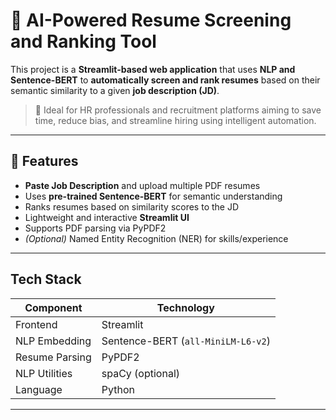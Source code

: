 # 🤖 AI-Powered Resume Screening and Ranking Tool

This project is a **Streamlit-based web application** that uses **NLP and Sentence-BERT** to **automatically screen and rank resumes** based on their semantic similarity to a given **job description (JD)**.

> 📌 Ideal for HR professionals and recruitment platforms aiming to save time, reduce bias, and streamline hiring using intelligent automation.

---

## 🚀 Features

-  **Paste Job Description** and upload multiple PDF resumes
-  Uses **pre-trained Sentence-BERT** for semantic understanding
-  Ranks resumes based on similarity scores to the JD
-  Lightweight and interactive **Streamlit UI**
-  Supports PDF parsing via PyPDF2
- *(Optional)* Named Entity Recognition (NER) for skills/experience

---

##  Tech Stack

| Component          | Technology                        |
|-------------------|-----------------------------------|
| Frontend          | Streamlit                         |
| NLP Embedding     | Sentence-BERT (`all-MiniLM-L6-v2`)|
| Resume Parsing    | PyPDF2                            |
| NLP Utilities     | spaCy (optional)                  |
| Language          | Python                            |

---


